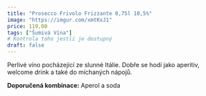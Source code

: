 ```yaml
---
title: "Prosecco Frivolo Frizzante 0,75l 10,5%"
image: "https://imgur.com/xmtKxJ1"
price: 119,00
tags: ["Šumivá Vína"] 
# Kontrola toho jestli je dostupný
draft: false
---
```



Perlivé víno pocházející ze slunné Itálie. Dobře se hodí jako aperitiv, welcome drink a také do míchaných nápojů.

**Doporučená kombinace:** Aperol a soda
